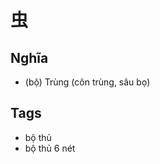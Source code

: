 # 虫

## Nghĩa
* (bộ) Trùng (côn trùng, sâu bọ)

## Tags
* bộ thủ
* bộ thủ 6 nét

<script>window.HANZI_FIELD='虫';</script>